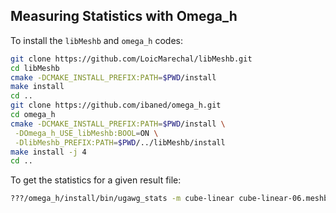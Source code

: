 ## Measuring Statistics with Omega_h

To install the `libMeshb` and `omega_h` codes:

```bash
git clone https://github.com/LoicMarechal/libMeshb.git
cd libMeshb
cmake -DCMAKE_INSTALL_PREFIX:PATH=$PWD/install
make install
cd ..
git clone https://github.com/ibaned/omega_h.git
cd omega_h
cmake -DCMAKE_INSTALL_PREFIX:PATH=$PWD/install \
 -DOmega_h_USE_libMeshb:BOOL=ON \
 -DlibMeshb_PREFIX:PATH=$PWD/../libMeshb/install
make install -j 4
cd ..
```

To get the statistics for a given result file:

```bash
???/omega_h/install/bin/ugawg_stats -m cube-linear cube-linear-06.meshb > osh-stats.txt
```
